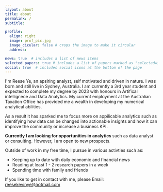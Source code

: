 ```yaml
---
layout: about
title: about
permalink: /
subtitle:

profile:
  align: right
  image: prof_pic.jpg
  image_cicular: false # crops the image to make it circular
  address:

news: true  # includes a list of news items
selected_papers: true # includes a list of papers marked as "selected={true}"
social: true  # includes social icons at the bottom of the page
---
```


I'm Reese Ye, an apsiring analyst, self motivated and driven in nature. I was born and still live in Sydney, Australia. I am currently a 3rd year student and expected to complete my degree by 2023 with honours in Artifical intellignece and Data Analytics. My current employment at the Australian Taxation Office has provided me a wealth in developing my numerical analytical abilities. 

As a result it has sparked me to focus more on appilicable analytics such as identifying how data can be changed into actionable insights and how it can improve the community or increase a business KPI. 

<b> Currently I am looking for opportunities in analytics </b> such as data analyst or consulting. However, I am open to new prospects. 

Outside of work in my free time, I pursue in various activties such as: 

<ul>
  <li>Keeping up to date with daily economic and financial news</li>
  <li>Reading at least 1 - 2 research papers in a week</li>
  <li>Spending time with family and friends</li>
</ul>


If you like to get in contact with me, please Email: <a href = "mailto: reesekevinye@hotmail.com">reesekevinye@hotmail.com</a>
